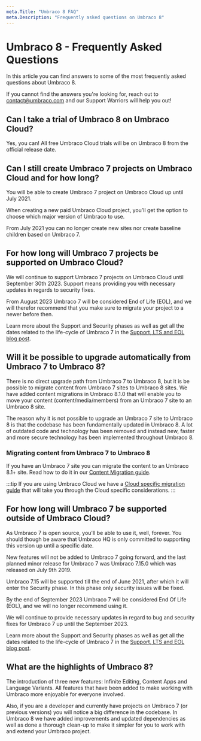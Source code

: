 ```yaml
---
meta.Title: "Umbraco 8 FAQ"
meta.Description: "Frequently asked questions on Umbraco 8"
---
```


# Umbraco 8 - Frequently Asked Questions

In this article you can find answers to some of the most frequently asked questions about Umbraco 8.

If you cannot find the answers you're looking for, reach out to contact@umbraco.com and our Support Warriors will help you out!

## Can I take a trial of Umbraco 8 on Umbraco Cloud?

Yes, you can! All free Umbraco Cloud trials will be on Umbraco 8 from the official release date.

## Can I still create Umbraco 7 projects on Umbraco Cloud and for how long?

You will be able to create Umbraco 7 project on Umbraco Cloud up until July 2021.

When creating a new paid Umbraco Cloud project, you’ll get the option to choose which major version of Umbraco to use.

From July 2021 you can no longer create new sites nor create baseline children based on Umbraco 7.

## For how long will Umbraco 7 projects be supported on Umbraco Cloud?

We will continue to support Umbraco 7 projects on Umbraco Cloud until September 30th 2023. Support means providing you with necessary updates in regards to security fixes.

From August 2023 Umbraco 7 will be considered End of Life (EOL), and we will therefor recommend that you make sure to migrate your project to a newer before then. 

Learn more about the Support and Security phases as well as get all the dates related to the life-cycle of Umbraco 7 in the [Support, LTS and EOL blog post](https://umbraco.com/blog/announcement-support-lts-and-eol-for-umbraco-cms-cloud-and-packages/).

## Will it be possible to upgrade automatically from Umbraco 7 to Umbraco 8?

There is no direct upgrade path from Umbraco 7 to Umbraco 8, but it is be possible to migrate content from Umbraco 7 sites to Umbraco 8 sites. We have added content migrations in Umbraco 8.1.0 that will enable you to move your content (content/media/members) from an Umbraco 7 site to an Umbraco 8 site.

The reason why it is not possible to upgrade an Umbraco 7 site to Umbraco 8 is that the codebase has been fundamentally updated in Umbraco 8. A lot of outdated code and technology has been removed and instead new, faster and more secure technology has been implemented throughout Umbraco 8.

### Migrating content from Umbraco 7 to Umbraco 8

If you have an Umbraco 7 site you can migrate the content to an Umbraco 8.1+ site. Read how to do it in our [Content Migration guide](Getting-Started/Setup/Upgrading/migrating-to-v8).

:::tip
If you are using Umbraco Cloud we have a [Cloud specific migration guide](Umbraco-Cloud/Upgrades/Migrating-from-7-to-8) that will take you through the Cloud specific considerations.
:::

## For how long will Umbraco 7 be supported outside of Umbraco Cloud?

As Umbraco 7 is open source, you'll be able to use it, well, forever. You should though be aware that Umbraco HQ is only committed to supporting this version up until a specific date.

New features will not be added to Umbraco 7 going forward, and the last planned minor release for Umbraco 7 was Umbraco 7.15.0 which was released on July 9th 2019.

Umbraco 7.15 will be supported till the end of June 2021, after which it will enter the Security phase. In this phase only security issues will be fixed. 

By the end of September 2023 Umbraco 7 will be considered End Of Life (EOL), and we will no longer recommend using it.

We will continue to provide necessary updates in regard to bug and security fixes for Umbraco 7 up until the September 2023.

Learn more about the Support and Security phases as well as get all the dates related to the life-cycle of Umbraco 7 in the [Support, LTS and EOL blog post](https://umbraco.com/blog/announcement-support-lts-and-eol-for-umbraco-cms-cloud-and-packages/).

## What are the highlights of Umbraco 8?

The introduction of three new features: Infinite Editing, Content Apps and Language Variants. All features that have been added to make working with Umbraco more enjoyable for everyone involved.

Also, if you are a developer and currently have projects on Umbraco 7 (or previous versions) you will notice a big difference in the codebase. In Umbraco 8 we have added improvements and updated dependencies as well as done a thorough clean-up to make it simpler for you to work with and extend your Umbraco project.

